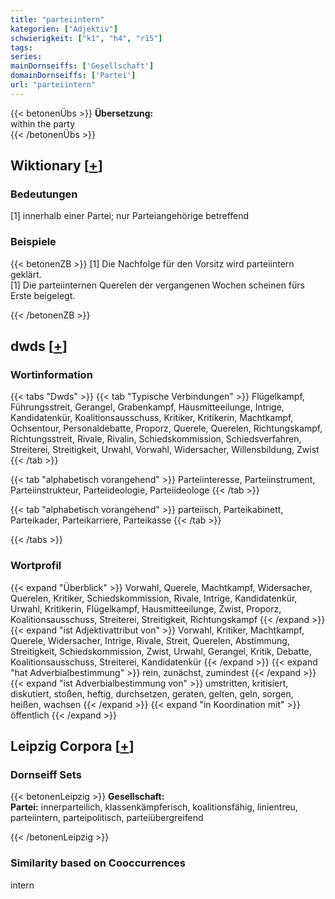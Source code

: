 ```yaml
---
title: "parteiintern"
kategorien: ["Adjektiv"]
schwierigkeit: ["k1", "h4", "r15"]
tags:
series:
mainDornseiffs: ['Gesellschaft']
domainDornseiffs: ['Partei']
url: "parteiintern"
---
```


{{< betonenÜbs >}}
**Übersetzung:**  
within the party  
{{< /betonenÜbs >}}

## Wiktionary [[+](https://de.wiktionary.org/wiki/parteiintern)]

### Bedeutungen
[1] innerhalb einer Partei; nur Parteiangehörige betreffend  

### Beispiele
{{< betonenZB >}}
[1] Die Nachfolge für den Vorsitz wird parteiintern geklärt.  
[1] Die parteiinternen Querelen der vergangenen Wochen scheinen fürs Erste beigelegt.  

{{< /betonenZB >}}


## dwds [[+](https://www.dwds.de/wb/parteiintern)]

### Wortinformation
{{< tabs "Dwds" >}}
{{< tab "Typische Verbindungen" >}}
Flügelkampf, Führungsstreit, Gerangel, Grabenkampf, Hausmitteeilunge, Intrige, Kandidatenkür, Koalitionsausschuss, Kritiker, Kritikerin, Machtkampf, Ochsentour, Personaldebatte, Proporz, Querele, Querelen, Richtungskampf, Richtungsstreit, Rivale, Rivalin, Schiedskommission, Schiedsverfahren, Streiterei, Streitigkeit, Urwahl, Vorwahl, Widersacher, Willensbildung, Zwist
{{< /tab >}}

{{< tab "alphabetisch vorangehend" >}}
Parteiinteresse, Parteiinstrument, Parteiinstrukteur, Parteiideologie, Parteiideologe
{{< /tab >}}

{{< tab "alphabetisch vorangehend" >}}
parteiisch, Parteikabinett, Parteikader, Parteikarriere, Parteikasse
{{< /tab >}}

{{< /tabs >}}

### Wortprofil
{{< expand "Überblick" >}} Vorwahl, Querele, Machtkampf, Widersacher, Querelen, Kritiker, Schiedskommission, Rivale, Intrige, Kandidatenkür, Urwahl, Kritikerin, Flügelkampf, Hausmitteeilunge, Zwist, Proporz, Koalitionsausschuss, Streiterei, Streitigkeit, Richtungskampf {{< /expand >}}
{{< expand "ist Adjektivattribut von" >}} Vorwahl, Kritiker, Machtkampf, Querele, Widersacher, Intrige, Rivale, Streit, Querelen, Abstimmung, Streitigkeit, Schiedskommission, Zwist, Urwahl, Gerangel, Kritik, Debatte, Koalitionsausschuss, Streiterei, Kandidatenkür {{< /expand >}}
{{< expand "hat Adverbialbestimmung" >}} rein, zunächst, zumindest {{< /expand >}}
{{< expand "ist Adverbialbestimmung von" >}} umstritten, kritisiert, diskutiert, stoßen, heftig, durchsetzen, geraten, gelten, geln, sorgen, heißen, wachsen {{< /expand >}}
{{< expand "in Koordination mit" >}} öffentlich {{< /expand >}}

## Leipzig Corpora [[+](https://corpora.uni-leipzig.de/en/res?word=parteiintern&corpusId=deu_newscrawl-public_2018)]

### Dornseiff Sets
{{< betonenLeipzig >}}
**Gesellschaft:**  
**Partei:** innerparteilich, klassenkämpferisch, koalitionsfähig, linientreu, parteiintern, parteipolitisch, parteiübergreifend  

{{< /betonenLeipzig >}}

### Similarity based on Cooccurrences
intern

